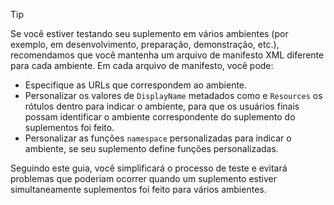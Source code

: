 > [!TIP]
> Se você estiver testando seu suplemento em vários ambientes (por exemplo, em desenvolvimento, preparação, demonstração, etc.), recomendamos que você mantenha um arquivo de manifesto XML diferente para cada ambiente. Em cada arquivo de manifesto, você pode:
> - Especifique as URLs que correspondem ao ambiente.
> - Personalizar os valores de `DisplayName` metadados como e `Resources` os rótulos dentro para indicar o ambiente, para que os usuários finais possam identificar o ambiente correspondente do suplemento do suplementos foi feito. 
> - Personalizar as funções `namespace` personalizadas para indicar o ambiente, se seu suplemento define funções personalizadas.
> 
> Seguindo este guia, você simplificará o processo de teste e evitará problemas que poderiam ocorrer quando um suplemento estiver simultaneamente suplementos foi feito para vários ambientes.